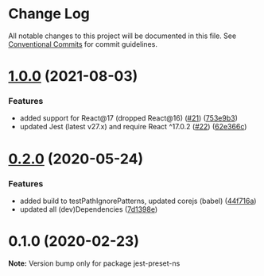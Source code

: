 # Change Log

All notable changes to this project will be documented in this file.
See [Conventional Commits](https://conventionalcommits.org) for commit guidelines.

# [1.0.0](https://github.com/natterstefan/jest-preset-ns/compare/v0.2.0...v1.0.0) (2021-08-03)


### Features

* added support for React@17 (dropped React@16) ([#21](https://github.com/natterstefan/jest-preset-ns/issues/21)) ([753e9b3](https://github.com/natterstefan/jest-preset-ns/commit/753e9b34d63cd46595a61f743e0ed4b73e165d14))
* updated Jest (latest v27.x) and require React ^17.0.2 ([#22](https://github.com/natterstefan/jest-preset-ns/issues/22)) ([62e366c](https://github.com/natterstefan/jest-preset-ns/commit/62e366c514c4bf0b1fdeec9b40100959f1a7ca9b))





# [0.2.0](https://github.com/natterstefan/jest-preset-ns/compare/v0.1.0...v0.2.0) (2020-05-24)


### Features

* added build to testPathIgnorePatterns, updated corejs (babel) ([44f716a](https://github.com/natterstefan/jest-preset-ns/commit/44f716a351a305e13a552c975c73ad6d158bbb83))
* updated all (dev)Dependencies ([7d1398e](https://github.com/natterstefan/jest-preset-ns/commit/7d1398efea6f198d22b1617a39d3762d8068f751))





# 0.1.0 (2020-02-23)

**Note:** Version bump only for package jest-preset-ns
